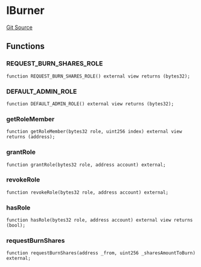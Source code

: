# IBurner
[Git Source](https://github.com/lidofinance/community-staking-module/blob/3a4f57c9cf742468b087015f451ef8dce648f719/src/interfaces/IBurner.sol)


## Functions
### REQUEST_BURN_SHARES_ROLE


```solidity
function REQUEST_BURN_SHARES_ROLE() external view returns (bytes32);
```

### DEFAULT_ADMIN_ROLE


```solidity
function DEFAULT_ADMIN_ROLE() external view returns (bytes32);
```

### getRoleMember


```solidity
function getRoleMember(bytes32 role, uint256 index) external view returns (address);
```

### grantRole


```solidity
function grantRole(bytes32 role, address account) external;
```

### revokeRole


```solidity
function revokeRole(bytes32 role, address account) external;
```

### hasRole


```solidity
function hasRole(bytes32 role, address account) external view returns (bool);
```

### requestBurnShares


```solidity
function requestBurnShares(address _from, uint256 _sharesAmountToBurn) external;
```

